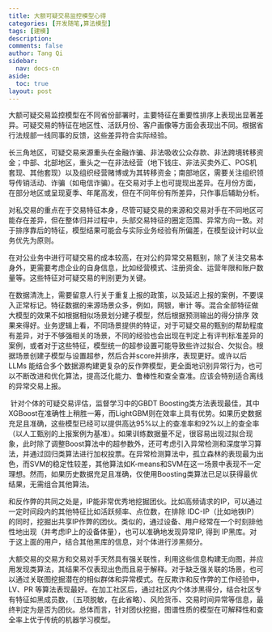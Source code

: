 ```yaml
---
title: 大额可疑交易监控模型心得
categories: [开发随笔,算法模型]
tags: [建模]
description: 
comments: false
author: Tang Qi
sidebar:
  nav: docs-cn
aside:
  toc: true
layout: post
---
```


​	大额可疑交易监控模型在不同省份部署时，主要特征在重要性排序上表现出显著差异。可疑交易的特征在地区性、活跃月份、客户画像等方面会表现出不同。根据省行法规部一线同事的反馈，这些差异符合实际经验。

​	长三角地区，可疑交易来源重头在金融诈骗、非法吸收公众存款、非法跨境转移资金；中部、北部地区，重头之一在非法经营（地下钱庄、非法买卖外汇、POS机套现、其他套现）以及组织经营赌博或为其转移资金；南部地区，需要关注组织领导传销活动、诈骗（如电信诈骗）。在交易对手上也可提现出差异。在月份方面，在部分地区或呈现夏季、年尾高发，但在不同年份有所差异，只作事后辅助分析。

​	对私交易的重点在于交易特征本身，尽管可疑交易的来源和交易对手在不同地区可能存在差异，但在整体归并过程中，头部交易特征的圈定范围、异常方向一致。对于排序靠后的特征，模型结果可能会与实际业务经验有所偏差，在模型设计时以业务优先为原则。

​	在对公业务中进行可疑交易的成本较高，在对公的异常交易甄别，除了关注交易本身外，更需要考虑企业的自身信息，比如经营模式、注册资金、运营年限和账户数量等。这些特征对可疑交易的判别更为关键。

​	在数据清洗上，需要留意人行关于重复上报的政策，以及延迟上报的案例，不要误入正常标记。特征数据的来源场景众多，例如，网银，审计 等。混合全部特征做大模型的效果不如根据相似场景划分建子模型，然后根据预测输出的得分排序 效果来得好。业务逻辑上看，不同场景提供的特证，对于可疑交易的甄别的帮助程度有差异，对于不够强相关的场景，不同的经验也会出现在判定上有评判标准差异的案例，或者对于这些特征，模型统一的超参设置可能导致些许过拟合、欠拟合。根据场景创建子模型与设置超参，然后合并score并排序，表现更好。或许以后LLMs 能结合多个数据源构建更复杂的反作弊模型，更全面地识别异常行为，也可以不断改进和优化算法，提高泛化能力、鲁棒性和查全查准。应该会特别适合离线的异常交易上报。

​	针对个体的可疑交易评估，监督学习中的GBDT Boosting类方法表现最佳，其中XGBoost在准确性上稍胜一筹，而LightGBM则在效率上具有优势。如果历史数据充足且准确，这些模型已经可以提供高达95%以上的查准率和92%以上的查全率（以人工甄别的上报案例为基准）。如果训练数据量不足，很容易出现过拟合现象，此时除了调整Boost算法中的超参数外，还可考虑引入异常检测和深度学习算法，并通过回归类算法进行加权投票。在异常检测算法中，孤立森林的表现最为出色，而SVM的稳定性较差，其他算法如K-means和SVM在这一场景中表现不一定理想。然而，如果历史数据充足且准确，仅使用Boosting类算法已足以获得最优结果，无需组合其他算法。

​	和反作弊的共同之处是，IP能非常优秀地挖掘团伙。比如高频请求的IP，可以通过一定时间段内的其他特征比如活跃频率、点位数，在排除 IDC-IP（比如地铁IP）的同时，挖掘出共享IP作弊的团伙。类似的，通过设备、用户经常在一个时刻排他性地出现（并考虑IP上的设备体量），也可以准确地发现异常IP, 得到 IP黑库。对于这上面的用户，结合其他黑库的信息，对个体进行涉黑频分。

​	大额交易的交易方和交易对手天然具有强关联性，利用这些信息构建无向图，并应用发现类算法，其结果不仅表现出色而且易于解释。对于缺乏强关联的场景，也可以通过关联图挖掘潜在的相似群体和异常模式。在反欺诈和反作弊的工作经验中，LV、PR 等算法表现最好。在加工社区后，通过社区内个体涉黑得分，结合社区专有特征如黑成员数，（五项脱敏，在此省略）、风险货币、交易时间异常等信息，最终判定为是否为团伙。总体而言，针对团伙挖掘，图谱性质的模型在可解释性和查全率上优于传统的机器学习模型。
